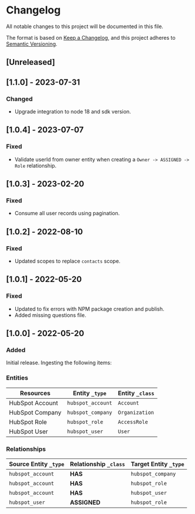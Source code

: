# Changelog

All notable changes to this project will be documented in this file.

The format is based on [Keep a Changelog](https://keepachangelog.com/en/1.0.0/),
and this project adheres to
[Semantic Versioning](https://semver.org/spec/v2.0.0.html).

## [Unreleased]

## [1.1.0] - 2023-07-31

### Changed

- Upgrade integration to node 18 and sdk version.

## [1.0.4] - 2023-07-07

### Fixed

- Validate userId from owner entity when creating a `Owner -> ASSIGNED -> Role`
  relationship.

## [1.0.3] - 2023-02-20

### Fixed

- Consume all user records using pagination.

## [1.0.2] - 2022-08-10

### Fixed

- Updated scopes to replace `contacts` scope.

## [1.0.1] - 2022-05-20

### Fixed

- Updated to fix errors with NPM package creation and publish.
- Added missing questions file.

## [1.0.0] - 2022-05-20

### Added

Initial release. Ingesting the following items:

### Entities

| Resources       | Entity `_type`    | Entity `_class` |
| --------------- | ----------------- | --------------- |
| HubSpot Account | `hubspot_account` | `Account`       |
| HubSpot Company | `hubspot_company` | `Organization`  |
| HubSpot Role    | `hubspot_role`    | `AccessRole`    |
| HubSpot User    | `hubspot_user`    | `User`          |

### Relationships

| Source Entity `_type` | Relationship `_class` | Target Entity `_type` |
| --------------------- | --------------------- | --------------------- |
| `hubspot_account`     | **HAS**               | `hubspot_company`     |
| `hubspot_account`     | **HAS**               | `hubspot_role`        |
| `hubspot_account`     | **HAS**               | `hubspot_user`        |
| `hubspot_user`        | **ASSIGNED**          | `hubspot_role`        |
